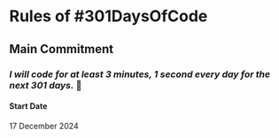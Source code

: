 # Rules of #301DaysOfCode

## Main Commitment
### *I will code for at least 3 minutes, 1 second every day for the next 301 days.* :muscle:

#### Start Date
17 December 2024